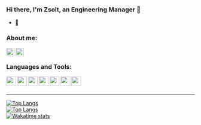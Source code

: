 ### Hi there, I'm Zsolt, an Engineering Manager :wave:

- :brain: 

### About me:
[<img align="left" alt="LinkedIn" width="22px" src="https://cdn.jsdelivr.net/npm/simple-icons@v3/icons/linkedin.svg" />](www.linkedin.com/in/horzsolt)
[<img align="left" alt="YouTube" width="22px" src="https://cdn.jsdelivr.net/npm/simple-icons@v3/icons/youtube.svg" />](https://www.youtube.com/channel/UCTbham0DsCPhpsC0dPymikA)

<br />

### Languages and Tools:

[<img align="left" alt=" " width="26px" src="https://cdn.jsdelivr.net/npm/simple-icons@v3/icons/visualstudiocode.svg" />](https://github.com/horzsolt)
[<img align="left" alt=" " width="26px" src="https://cdn.jsdelivr.net/npm/simple-icons@v3/icons/git.svg" />](https://github.com/horzsolt)
[<img align="left" alt=" " width="26px" src="https://cdn.jsdelivr.net/npm/simple-icons@v3/icons/github.svg" />](https://github.com/horzsolt)
[<img align="left" alt=" " width="26px" src="https://cdn.jsdelivr.net/npm/simple-icons@v3/icons/abletonlive.svg" />](https://github.com/horzsolt)
[<img align="left" alt=" " width="26px" src="https://cdn.jsdelivr.net/npm/simple-icons@v3/icons/amazonaws.svg" />](https://github.com/horzsolt)
[<img align="left" alt=" " width="26px" src="https://cdn.jsdelivr.net/npm/simple-icons@v3/icons/java.svg" />](https://github.com/horzsolt)
[<img align="left" alt=" " width="26px" src="https://cdn.jsdelivr.net/npm/simple-icons@v3/icons/csharp.svg" />](https://github.com/horzsolt)

<br />
<br />

---

[![Top Langs](https://github-readme-stats.vercel.app/api?username=horzsolt&show_icons=true&count_private=true&hide_border=true&theme=dark)](https://github.com/horzsolt)
<br />
[![Top Langs](https://github-readme-stats.vercel.app/api/top-langs/?username=horzsolt&show_icons=true&count_private=true&hide_border=true&theme=dark)](https://github.com/horzsolt)
<br />
[![Wakatime stats](https://github-readme-stats.vercel.app/api/wakatime?username=horzsolt&theme=dark)](https://github.com/horzsolt)



